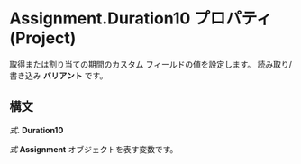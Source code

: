
# Assignment.Duration10 プロパティ (Project)

取得または割り当ての期間のカスタム フィールドの値を設定します。 読み取り/書き込み **バリアント** です。


## 構文

 _式_. **Duration10**

 _式_ **Assignment** オブジェクトを表す変数です。

